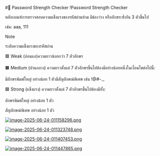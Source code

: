 #🔐 Password Strength Checker
!Password Strength Checker

หลักเกณฑ์การตรวจสอบความแข็งแรงของรหัสผ่านห้าม มีช่องว่าง หรืออักขระซ้ำกัน 3 ตัวขึ้นไป

เช่น: aaa, 111

> [!NOTE]  
> ระดับความแข็งแรงของรหัสผ่าน

🟥 Weak (อ่อนแอ)ความยาวน้อยกว่า 7 ตัวอักษร

🟧 Medium (ปานกลาง)
ความยาวตั้งแต่ 7 ตัวอักษรขึ้นไปต้องมีอย่างน้อยหนึ่งในเงื่อนไขต่อไปนี้:

มีอักษรพิมพ์ใหญ่ อย่างน้อย 1 ตัวมีสัญลักษณ์พิเศษ เช่น !@#-._

🟩 Strong (แข็งแรง)
ความยาวตั้งแต่ 7 ตัวอักษรขึ้นไปต้องมีทั้ง:

อักษรพิมพ์ใหญ่ อย่างน้อย 1 ตัว

สัญลักษณ์พิเศษ อย่างน้อย 1 ตัว

[![image-2025-06-24-011158296.png](https://i.postimg.cc/xdN8TxGF/image-2025-06-24-011158296.png)](https://postimg.cc/06xPVCBp)


[![image-2025-06-24-011323748.png](https://i.postimg.cc/C5Sx7w3W/image-2025-06-24-011323748.png)](https://postimg.cc/R6pmVxVR)


[![image-2025-06-24-011407453.png](https://i.postimg.cc/qMmvcVj5/image-2025-06-24-011407453.png)](https://postimg.cc/fJ9sZF4c)

[![image-2025-06-24-011447865.png](https://i.postimg.cc/kgzMZNrN/image-2025-06-24-011447865.png)](https://postimg.cc/K17y3M84)
